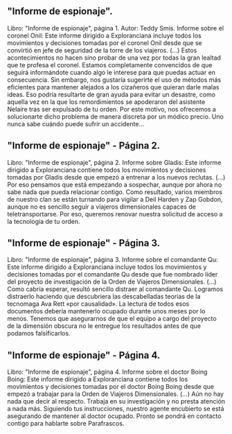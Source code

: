 ## "Informe de espionaje".
Libro: "Informe de espionaje", página 1.
Autor: Teddy Smis.
Informe sobre el coronel Onil: Este informe dirigido a Exploranciana incluye todos los movimientos y decisiones tomadas por el coronel Onil desde que se convirtió en jefe de seguridad de la torre de los viajeros.
(...) Estos acontecimientos no hacen sino probar de una vez por todas la gran lealtad que te profesa el coronel. Estamos completamente convencidos de que seguirá informándote cuando algo le interese para que puedas actuar en consecuencia. Sin embargo, nos gustaría sugerirte el uso de métodos más eficientes para mantener alejados a los cizañeros que quieran darle malas ideas. Eso podría resultarte de gran ayuda para evitar un desastre, como aquella vez en la que los remordimientos se apoderaron del asistente Nelaire tras ser expulsado de tu orden. Por este motivo, nos ofrecemos a solucionarte dicho problema de manera discreta por un módico precio. Uno nunca sabe cuándo puede sufrir un accidente...

## "Informe de espionaje" - Página 2.
Libro: "Informe de espionaje", página 2.
Informe sobre Gladis: Este informe dirigido a Exploranciana contiene todos los movimientos y decisiones tomadas por Gladis desde que empezó a entrenar a los nuevos reclutas.
(...) Por eso pensamos que está empezando a sospechar, aunque por ahora no sabe nada que pueda relacionar contigo. Como resultado, varios miembros de nuestro clan se están turnando para vigilar a Deil Harden y Zap Gobdon, aunque no es sencillo seguir a viajeros dimensionales capaces de teletransportarse. Por eso, queremos renovar nuestra solicitud de acceso a la tecnología de tu orden.

## "Informe de espionaje" - Página 3.
Libro: "Informe de espionaje", página 3.
Informe sobre el comandante Qu: Este informe dirigido a Exploranciana incluye todos los movimientos y decisiones tomadas por el comandante Qu desde que fue nombrado líder del proyecto de investigación de la Orden de Viajeros Dimensionales.
(...) Como cabría esperar, resultó sencillo distraer al comandante Qu. Logramos distraerlo haciendo que descubriera las descabelladas teorías de la tecnomaga Ava Rett «por causalidad». La lectura de todos esos documentos debería mantenerlo ocupado durante unos meses por lo menos. Tenemos que asegurarnos de que el equipo a cargo del proyecto de la dimensión obscura no le entregue los resultados antes de que podamos falsificarlos.

## "Informe de espionaje" - Página 4.
Libro: "Informe de espionaje", página 4.
Informe sobre el doctor Boing Boing: Este informe dirigido a Exploranciana contiene todos los movimientos y decisiones tomadas por el doctor Boing Boing desde que empezó a trabajar para la Orden de Viajeros Dimensionales.
(...) Aún no hay nada que decir al respecto. Trabaja en su investigación y no presta atención a nada más. Siguiendo tus instrucciones, nuestro agente encubierto se está asegurando de mantener al doctor ocupado. Pronto se pondrá en contacto contigo para hablarte sobre Parafrascos.